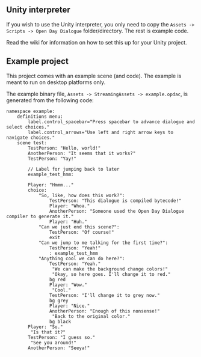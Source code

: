 ## Unity interpreter

If you wish to use the Unity interpreter, you only need to copy the `Assets -> Scripts -> Open Day Dialogue` folder/directory.
The rest is example code.

Read the wiki for information on how to set this up for your Unity project.

## Example project

This project comes with an example scene (and code). The example is meant to run on desktop platforms only.

The example binary file, `Assets -> StreamingAssets -> example.opdac`, is generated from the following code:
```
namespace example:
    definitions menu:
        label.control_spacebar="Press spacebar to advance dialogue and select choices."
        label.control_arrows="Use left and right arrow keys to navigate choices."
    scene test:
        TestPerson: "Hello, world!"
        AnotherPerson: "It seems that it works?"
        TestPerson: "Yay!"
        
        // Label for jumping back to later
        example_test_hmm:
        
        Player: "Hmmm..."
        choice:
            "So, like, how does this work?":
                TestPerson: "This dialogue is compiled bytecode!"
                Player: "Whoa."
                AnotherPerson: "Someone used the Open Day Dialogue compiler to generate it."
                Player: "Huh."
            "Can we just end this scene?":
                TestPerson: "Of course!"
                exit
            "Can we jump to me talking for the first time?":
                TestPerson: "Yeah!"
                : example_test_hmm
            "Anything cool we can do here?":
                TestPerson: "Yeah."
                 "We can make the background change colors!"
                 "Okay, so here goes. I'll change it to red."
                bg red
                Player: "Wow."
                 "Cool."
                TestPerson: "I'll change it to grey now."
                bg grey
                Player: "Nice."
                AnotherPerson: "Enough of this nonsense!"
                 "Back to the original color."
                bg black
        Player: "So."
         "Is that it?"
        TestPerson: "I guess so."
         "See you around!"
        AnotherPerson: "Seeya!"
```
